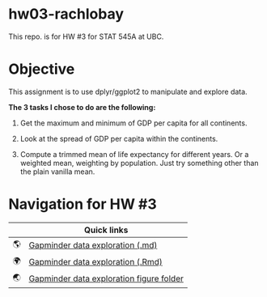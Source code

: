 # hw03-rachlobay
This repo. is for HW #3 for STAT 545A at UBC.

# Objective 

This assignment is to use dplyr/ggplot2 to manipulate and explore data.

**The 3 tasks I chose to do are the following:**

1) Get the maximum and minimum of GDP per capita for all continents.

2) Look at the spread of GDP per capita within the continents.

3) Compute a trimmed mean of life expectancy for different years. Or a weighted mean, weighting by population. Just try something other than the plain vanilla mean.

# Navigation for HW #3


|               | Quick links|
| ------------- |-------------|
|  :earth_americas: | [Gapminder data exploration (.md)](https://github.com/STAT545-UBC-students/hw02-rachlobay/blob/master/titanic-exploration-html-md-Rmd-and-dataset/HW5-Titanic-exploration.md)| 
|  :earth_africa: | [Gapminder data exploration (.Rmd)](https://github.com/STAT545-UBC-students/hw02-rachlobay/blob/master/titanic-exploration-html-md-Rmd-and-dataset/HW5-Titanic-exploration.Rmd)| 
| :earth_asia:  | [Gapminder data exploration figure folder ](https://github.com/STAT545-UBC-students/hw02-rachlobay/blob/master/titanic-exploration-html-md-Rmd-and-dataset/HW5-Titanic-exploration.html)|

